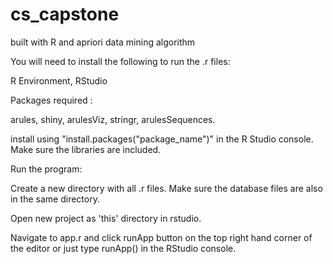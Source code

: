 # cs_capstone

built with R and apriori data mining algorithm

You will need to install the following to run the .r files:

R Environment,
RStudio 

Packages required :

arules,
shiny,
arulesViz,
stringr,
arulesSequences.

install using "install.packages("package_name")" in the R Studio console. Make sure the libraries are included.

Run the program:

Create a new directory with all .r files. Make sure the database files are also in the same directory.

Open new project as 'this' directory in rstudio.

Navigate to app.r and click runApp button on the top right hand corner of the editor or just type runApp() in the RStudio console.
